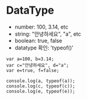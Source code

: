 # DataType

- number: 100, 3.14, etc
- string: "안녕하세요", "a", etc
- boolean: true, false
- datatype 확인: 'typeof()'

~~~
var a=100, b=3.14;
var c="안녕하세요", d="a";
var e=true, f=false;

console.log(a, typeof(a));
console.log(c, typeof(c));
console.log(e, typeof(e));
~~~
